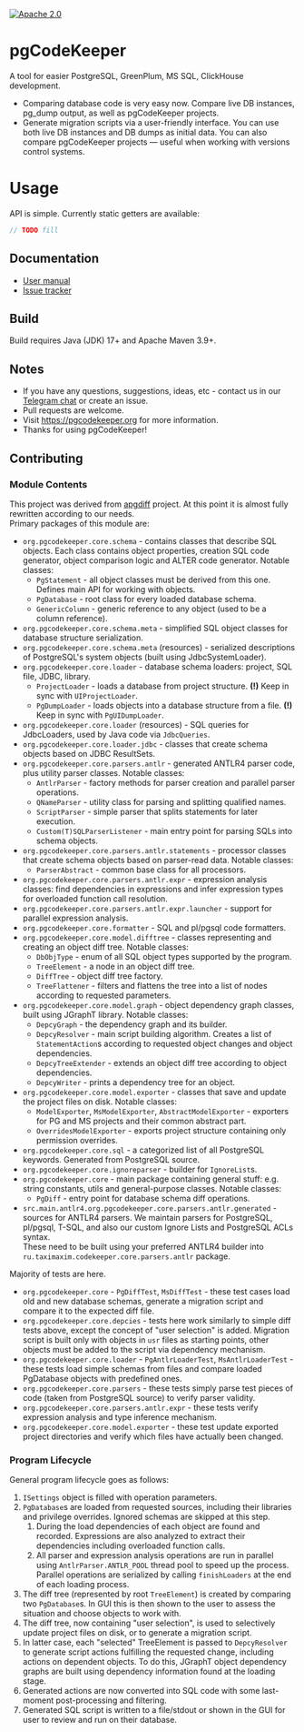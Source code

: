 [![Apache 2.0](https://img.shields.io/github/license/pgcodekeeper/pgcodekeeper-core.svg)](http://www.apache.org/licenses/LICENSE-2.0)

# pgCodeKeeper

A tool for easier PostgreSQL, GreenPlum, MS SQL, ClickHouse development.

* Comparing database code is very easy now. Compare live DB instances, pg_dump output, as well as pgCodeKeeper projects.
* Generate migration scripts via a user-friendly interface. You can use both live DB instances and DB dumps as initial data. You can also compare pgCodeKeeper projects — useful when working with versions control systems.

# Usage

API is simple. Currently static getters are available:

```java
// TODO fill
```

## Documentation

* [User manual](https://pgcodekeeper.readthedocs.io/en/latest/)
* [Issue tracker](https://github.com/pgcodekeeper/pgcodekeeper-core/issues)

## Build

Build requires Java (JDK) 17+ and Apache Maven 3.9+.

## Notes

- If you have any questions, suggestions, ideas, etc - contact us in our [Telegram chat](https://t.me/pgcodekeeper) or create an issue.
- Pull requests are welcome.
- Visit https://pgcodekeeper.org for more information.
- Thanks for using pgCodeKeeper!

## Contributing

### Module Contents

This project was derived from [apgdiff](https://github.com/fordfrog/apgdiff) project. At this point it is almost fully rewritten according to our needs.  
Primary packages of this module are:

- `org.pgcodekeeper.core.schema` - contains classes that describe SQL objects. Each class contains object properties, creation SQL code generator, object comparison logic and ALTER code generator. Notable classes:
  - `PgStatement` - all object classes must be derived from this one. Defines main API for working with objects.
  - `PgDatabase` - root class for every loaded database schema.
  - `GenericColumn` - generic reference to any object (used to be a column reference).
- `org.pgcodekeeper.core.schema.meta` - simplified SQL object classes for database structure serialization.
- `org.pgcodekeeper.core.schema.meta` (resources) - serialized descriptions of PostgreSQL's system objects (built using JdbcSystemLoader).
- `org.pgcodekeeper.core.loader` - database schema loaders: project, SQL file, JDBC, library.
  - `ProjectLoader` - loads a database from project structure. **(!)** Keep in sync with `UIProjectLoader`.
  - `PgDumpLoader` - loads objects into a database structure from a file. **(!)** Keep in sync with `PgUIDumpLoader`.
- `org.pgcodekeeper.core.loader` (resources) - SQL queries for JdbcLoaders, used by Java code via `JdbcQueries`.
- `org.pgcodekeeper.core.loader.jdbc` - classes that create schema objects based on JDBC ResultSets.
- `org.pgcodekeeper.core.parsers.antlr` - generated ANTLR4 parser code, plus utility parser classes. Notable classes:
  - `AntlrParser` - factory methods for parser creation and parallel parser operations.
  - `QNameParser` - utility class for parsing and splitting qualified names.
  - `ScriptParser` - simple parser that splits statements for later execution.
  - `Custom(T)SQLParserListener` - main entry point for parsing SQLs into schema objects.
- `org.pgcodekeeper.core.parsers.antlr.statements` - processor classes that create schema objects based on parser-read data. Notable classes:
  - `ParserAbstract` - common base class for all processors.
- `org.pgcodekeeper.core.parsers.antlr.expr` - expression analysis classes: find dependencies in expressions and infer expression types for overloaded function call resolution.
- `org.pgcodekeeper.core.parsers.antlr.expr.launcher` - support for parallel expression analysis.
- `org.pgcodekeeper.core.formatter` - SQL and pl/pgsql code formatters.
- `org.pgcodekeeper.core.model.difftree` - classes representing and creating an object diff tree. Notable classes:
  - `DbObjType` - enum of all SQL object types supported by the program.
  - `TreeElement` - a node in an object diff tree.
  - `DiffTree` - object diff tree factory.
  - `TreeFlattener` - filters and flattens the tree into a list of nodes according to requested parameters.
- `org.pgcodekeeper.core.model.graph` - object dependency graph classes, built using JGraphT library. Notable classes:
  - `DepcyGraph` - the dependency graph and its builder.
  - `DepcyResolver` - main script building algorithm. Creates a list of `StatementAction`s according to requested object changes and object dependencies.
  - `DepcyTreeExtender` - extends an object diff tree according to object dependencies.
  - `DepcyWriter` - prints a dependency tree for an object.
- `org.pgcodekeeper.core.model.exporter` - classes that save and update the project files on disk. Notable classes:
  - `ModelExporter`, `MsModelExporter`, `AbstractModelExporter` - exporters for PG and MS projects and their common abstract part.
  - `OverridesModelExporter` - exports project structure containing only permission overrides.
- `org.pgcodekeeper.core.sql` - a categorized list of all PostgreSQL keywords. Generated from PostgreSQL source.
- `org.pgcodekeeper.core.ignoreparser` - builder for `IgnoreList`s.
- `org.pgcodekeeper.core` - main package containing general stuff: e.g. string constants, utils and general-purpose classes. Notable classes:
  - `PgDiff` - entry point for database schema diff operations.
- `src.main.antlr4.org.pgcodekeeper.core.parsers.antlr.generated` - sources for ANTLR4 parsers. We maintain parsers for PostgreSQL, pl/pgsql, T-SQL, and also our custom Ignore Lists and PostgreSQL ACLs syntax.  
These need to be built using your preferred ANTLR4 builder into `ru.taximaxim.codekeeper.core.parsers.antlr` package.

Majority of tests are here. 

- `org.pgcodekeeper.core` - `PgDiffTest`, `MsDiffTest` - these test cases load old and new database schemas, generate a migration script and compare it to the expected diff file.
- `org.pgcodekeeper.core.depcies` - tests here work similarly to simple diff tests above, except the concept of "user selection" is added. Migration script is built only with objects in `usr` files as starting points, other objects must be added to the script via dependency mechanism.
- `org.pgcodekeeper.core.loader` - `PgAntlrLoaderTest`, `MsAntlrLoaderTest` - these tests load simple schemas from files and compare loaded PgDatabase objects with predefined ones.
- `org.pgcodekeeper.core.parsers` - these tests simply parse test pieces of code (taken from PostgreSQL source) to verify parser validity.
- `org.pgcodekeeper.core.parsers.antlr.expr` - these tests verify expression analysis and type inference mechanism.
- `org.pgcodekeeper.core.model.exporter` - these test update exported project directories and verify which files have actually been changed.

### Program Lifecycle

General program lifecycle goes as follows:
1. `ISettings` object is filled with operation parameters.
2. `PgDatabase`s are loaded from requested sources, including their libraries and privilege overrides. Ignored schemas are skipped at this step.
   1. During the load dependencies of each object are found and recorded. Expressions are also analyzed to extract their dependencies including overloaded function calls.
   2. All parser and expression analysis operations are run in parallel using `AntlrParser.ANTLR_POOL` thread pool to speed up the process. Parallel operations are serialized by calling `finishLoaders` at the end of each loading process.
3. The diff tree (represented by root `TreeElement`) is created by comparing two `PgDatabase`s. In GUI this is then shown to the user to assess the situation and choose objects to work with.
4. The diff tree, now containing "user selection", is used to selectively update project files on disk, or to generate a migration script.
5. In latter case, each "selected" TreeElement is passed to `DepcyResolver` to generate script actions fulfilling the requested change, including actions on dependent objects. To do this, JGraphT object dependency graphs are built using dependency information found at the loading stage.
6. Generated actions are now converted into SQL code with some last-moment post-processing and filtering.
7. Generated SQL script is written to a file/stdout or shown in the GUI for user to review and run on their database.
